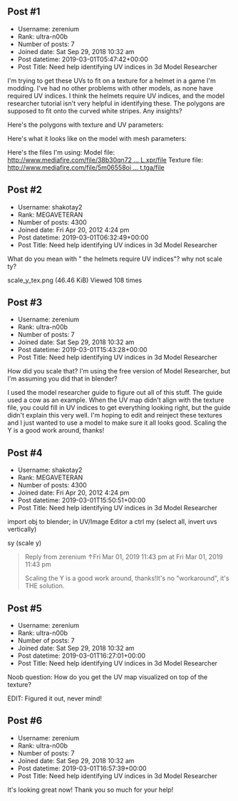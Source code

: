 ## Post #1
- Username: zerenium
- Rank: ultra-n00b
- Number of posts: 7
- Joined date: Sat Sep 29, 2018 10:32 am
- Post datetime: 2019-03-01T05:47:42+00:00
- Post Title: Need help identifying UV indices in 3d Model Researcher

I'm trying to get these UVs to fit on a texture for a helmet in a game I'm modding. I've had no other problems with other models, as none have required UV indices. I think the helmets require UV indices, and the model researcher tutorial isn't very helpful in identifying these. The polygons are supposed to fit onto the curved white stripes. Any insights?

Here's the polygons with texture and UV parameters:



Here's what it looks like on the model with mesh parameters:



Here's the files I'm using:
Model file: [http://www.mediafire.com/file/38b30qn72 ... L.xpr/file](http://www.mediafire.com/file/38b30qn723qkfvw/HELMETFACEMASKSALL.xpr/file)
Texture file: [http://www.mediafire.com/file/5m06558oi ... t.tga/file](http://www.mediafire.com/file/5m06558oi5ko55m/PURDUE_HELMET_2007_GOLD_HELMETBAKED_COLout.tga/file)
## Post #2
- Username: shakotay2
- Rank: MEGAVETERAN
- Number of posts: 4300
- Joined date: Fri Apr 20, 2012 4:24 pm
- Post datetime: 2019-03-01T06:32:49+00:00
- Post Title: Need help identifying UV indices in 3d Model Researcher

What do you mean with " the helmets require UV indices"?
why not scale ty? 



scale_y_tex.png (46.46 KiB) Viewed 108 times
## Post #3
- Username: zerenium
- Rank: ultra-n00b
- Number of posts: 7
- Joined date: Sat Sep 29, 2018 10:32 am
- Post datetime: 2019-03-01T15:43:28+00:00
- Post Title: Need help identifying UV indices in 3d Model Researcher

How did you scale that? I'm using the free version of Model Researcher, but I'm assuming you did that in blender?

I used the model researcher guide to figure out all of this stuff. The guide used a cow as an example. When the UV map didn't align with the texture file, you could fill in UV indices to get everything looking right, but the guide didn't explain this very well. I'm hoping to edit and reinject these textures and I just wanted to use a model to make sure it all looks good. Scaling the Y is a good work around, thanks!
## Post #4
- Username: shakotay2
- Rank: MEGAVETERAN
- Number of posts: 4300
- Joined date: Fri Apr 20, 2012 4:24 pm
- Post datetime: 2019-03-01T15:50:51+00:00
- Post Title: Need help identifying UV indices in 3d Model Researcher

import obj to blender; in UV/Image Editor 
a ctrl my <ENTER>
(select all, invert uvs vertically)

sy <ENTER>
(scale y)

> Reply from zerenium ↑Fri Mar 01, 2019 11:43 pm at Fri Mar 01, 2019 11:43 pm
>
> Scaling the Y is a good work around, thanks!It's no "workaround", it's THE solution.
## Post #5
- Username: zerenium
- Rank: ultra-n00b
- Number of posts: 7
- Joined date: Sat Sep 29, 2018 10:32 am
- Post datetime: 2019-03-01T16:27:01+00:00
- Post Title: Need help identifying UV indices in 3d Model Researcher

Noob question: How do you get the UV map visualized on top of the texture?

EDIT: Figured it out, never mind!
## Post #6
- Username: zerenium
- Rank: ultra-n00b
- Number of posts: 7
- Joined date: Sat Sep 29, 2018 10:32 am
- Post datetime: 2019-03-01T16:57:39+00:00
- Post Title: Need help identifying UV indices in 3d Model Researcher

It's looking great now! Thank you so much for your help!

